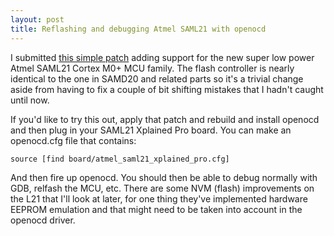 ```yaml
---
layout: post
title: Reflashing and debugging Atmel SAML21 with openocd
---
```


I submitted [this simple patch](http://openocd.zylin.com/#/c/2666/) adding support for the new super low power Atmel SAML21 Cortex M0+ MCU family.  The flash controller is nearly identical to the one in SAMD20 and related parts so it's a trivial change aside from having to fix a couple of bit shifting mistakes that I hadn't caught until now.

If you'd like to try this out, apply that patch and rebuild and install openocd and then plug in your SAML21 Xplained Pro board.  You can make an openocd.cfg file that contains:

    source [find board/atmel_saml21_xplained_pro.cfg]

And then fire up openocd.  You should then be able to debug normally with GDB, relfash the MCU, etc.  There are some NVM (flash) improvements on the L21 that I'll look at later, for one thing they've implemented hardware EEPROM emulation and that might need to be taken into account in the openocd driver.
